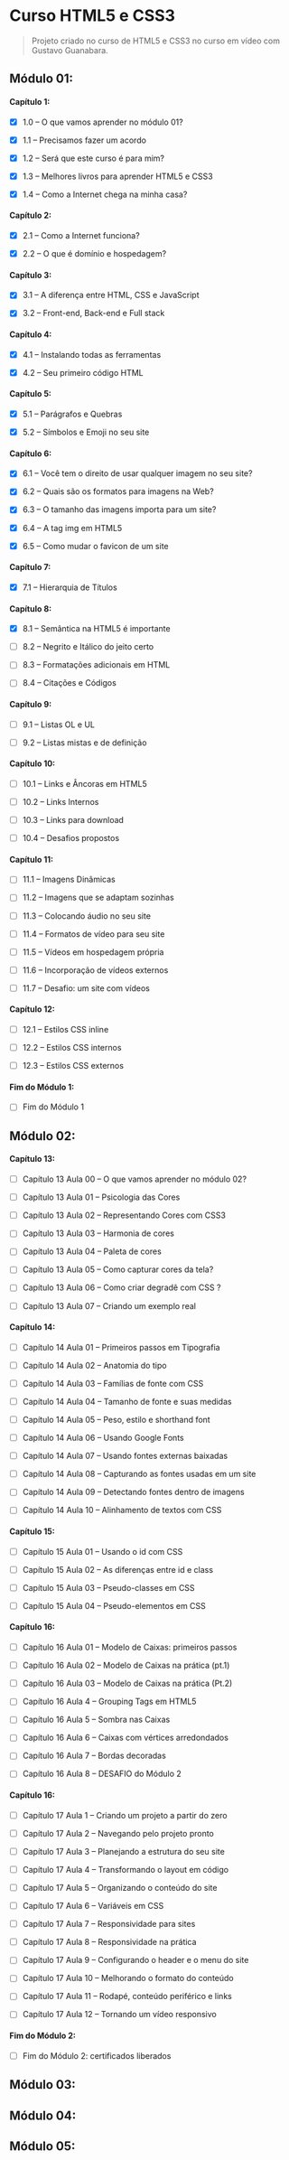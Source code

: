 # Curso HTML5 e CSS3

>Projeto criado no curso de HTML5 e CSS3 no curso em vídeo com Gustavo Guanabara.

## Módulo 01:

#### Capítulo 1:

- [x] 1.0 – O que vamos aprender no módulo 01?

- [x] 1.1 – Precisamos fazer um acordo

- [x] 1.2 – Será que este curso é para mim?

- [x] 1.3 – Melhores livros para aprender HTML5 e CSS3

- [x] 1.4 – Como a Internet chega na minha casa?


#### Capítulo 2:

- [x] 2.1 – Como a Internet funciona?

- [x] 2.2 – O que é domínio e hospedagem?


#### Capítulo 3:

- [x] 3.1 – A diferença entre HTML, CSS e JavaScript

- [x] 3.2 – Front-end, Back-end e Full stack


#### Capítulo 4:

- [x] 4.1 – Instalando todas as ferramentas

- [x] 4.2 – Seu primeiro código HTML


#### Capítulo 5:

- [x] 5.1 – Parágrafos e Quebras

- [x] 5.2 – Símbolos e Emoji no seu site


#### Capítulo 6:

- [x] 6.1 – Você tem o direito de usar qualquer imagem no seu site?

- [x] 6.2 – Quais são os formatos para imagens na Web?

- [x] 6.3 – O tamanho das imagens importa para um site?

- [x] 6.4 – A tag img em HTML5

- [x] 6.5 – Como mudar o favicon de um site


#### Capítulo 7:

- [x] 7.1 – Hierarquia de Títulos


#### Capítulo 8:

- [x] 8.1 – Semântica na HTML5 é importante

- [ ] 8.2 – Negrito e Itálico do jeito certo

- [ ] 8.3 – Formatações adicionais em HTML

- [ ] 8.4 – Citações e Códigos


#### Capítulo 9:

- [ ] 9.1 – Listas OL e UL

- [ ] 9.2 – Listas mistas e de definição


#### Capítulo 10:

- [ ] 10.1 – Links e Âncoras em HTML5

- [ ] 10.2 – Links Internos

- [ ] 10.3 – Links para download

- [ ] 10.4 – Desafios propostos


#### Capítulo 11:

- [ ] 11.1 – Imagens Dinâmicas

- [ ] 11.2 – Imagens que se adaptam sozinhas

- [ ] 11.3 – Colocando áudio no seu site

- [ ] 11.4 – Formatos de vídeo para seu site

- [ ] 11.5 – Vídeos em hospedagem própria

- [ ] 11.6 – Incorporação de vídeos externos

- [ ] 11.7 – Desafio: um site com vídeos


#### Capítulo 12:

- [ ] 12.1 – Estilos CSS inline

- [ ] 12.2 – Estilos CSS internos

- [ ] 12.3 – Estilos CSS externos


#### Fim do Módulo 1:

- [ ] Fim do Módulo 1


## Módulo 02:

#### Capítulo 13:

- [ ] Capítulo 13 Aula 00 – O que vamos aprender no módulo 02?

- [ ] Capítulo 13 Aula 01 – Psicologia das Cores

- [ ] Capítulo 13 Aula 02 – Representando Cores com CSS3

- [ ] Capítulo 13 Aula 03 – Harmonia de cores

- [ ] Capítulo 13 Aula 04 – Paleta de cores

- [ ] Capítulo 13 Aula 05 – Como capturar cores da tela?

- [ ] Capítulo 13 Aula 06 – Como criar degradê com CSS ?

- [ ] Capítulo 13 Aula 07 – Criando um exemplo real


#### Capítulo 14:

- [ ] Capítulo 14 Aula 01 – Primeiros passos em Tipografia

- [ ] Capítulo 14 Aula 02 – Anatomia do tipo

- [ ] Capítulo 14 Aula 03 – Famílias de fonte com CSS

- [ ] Capítulo 14 Aula 04 – Tamanho de fonte e suas medidas

- [ ] Capítulo 14 Aula 05 – Peso, estilo e shorthand font

- [ ] Capítulo 14 Aula 06 – Usando Google Fonts

- [ ] Capítulo 14 Aula 07 – Usando fontes externas baixadas

- [ ] Capítulo 14 Aula 08 – Capturando as fontes usadas em um site

- [ ] Capítulo 14 Aula 09 – Detectando fontes dentro de imagens

- [ ] Capítulo 14 Aula 10 – Alinhamento de textos com CSS


#### Capítulo 15:

- [ ] Capítulo 15 Aula 01 – Usando o id com CSS

- [ ] Capítulo 15 Aula 02 – As diferenças entre id e class

- [ ] Capítulo 15 Aula 03 – Pseudo-classes em CSS

- [ ] Capítulo 15 Aula 04 – Pseudo-elementos em CSS


#### Capítulo 16:

- [ ] Capítulo 16 Aula 01 – Modelo de Caixas: primeiros passos

- [ ] Capítulo 16 Aula 02 – Modelo de Caixas na prática (pt.1)

- [ ] Capítulo 16 Aula 03 – Modelo de Caixas na prática (Pt.2)

- [ ] Capítulo 16 Aula 4 – Grouping Tags em HTML5

- [ ] Capítulo 16 Aula 5 – Sombra nas Caixas

- [ ] Capítulo 16 Aula 6 – Caixas com vértices arredondados

- [ ] Capítulo 16 Aula 7 – Bordas decoradas

- [ ] Capítulo 16 Aula 8 – DESAFIO do Módulo 2


#### Capítulo 16:

- [ ] Capítulo 17 Aula 1 – Criando um projeto a partir do zero

- [ ] Capítulo 17 Aula 2 – Navegando pelo projeto pronto

- [ ] Capítulo 17 Aula 3 – Planejando a estrutura do seu site

- [ ] Capítulo 17 Aula 4 – Transformando o layout em código

- [ ] Capítulo 17 Aula 5 – Organizando o conteúdo do site

- [ ] Capítulo 17 Aula 6 – Variáveis em CSS

- [ ] Capítulo 17 Aula 7 – Responsividade para sites

- [ ] Capítulo 17 Aula 8 – Responsividade na prática

- [ ] Capítulo 17 Aula 9 – Configurando o header e o menu do site

- [ ] Capítulo 17 Aula 10 – Melhorando o formato do conteúdo

- [ ] Capítulo 17 Aula 11 – Rodapé, conteúdo periférico e links

- [ ] Capítulo 17 Aula 12 – Tornando um vídeo responsivo


#### Fim do Módulo 2:

- [ ] Fim do Módulo 2: certificados liberados


## Módulo 03:

## Módulo 04:

## Módulo 05: